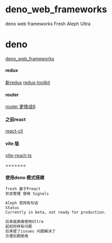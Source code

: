 # deno_web_frameworks
deno web  frameworks Fresh  Aleph  Ultra

# deno
[deno_web_frameworks](https://deno.land/manual@v1.30.3/getting_started/web_frameworks)



#### redux
[新redux](https://cn.redux.js.org/usage/server-rendering)
[redux-toolkit](https://redux-toolkit.js.org/)




#### router
[router 更换成6](https://reactrouter.com/en/main/start/overview)



#### 之前react
[react-cli](https://github.com/llqfront/react-cli)


#### vite 版
[vite-react-ts](https://github.com/llqfront/vite-react-ts)

=======



#### 使用deno  模式搭建
```html
fresh 基于Preact
状态管理 使用 Signals

Aleph 官网有句话
Status
Currently in beta, not ready for production.

后来就直接使用Ultra
起初同样有问题
后来提了issues 问题解决了
方便后期使用
```
